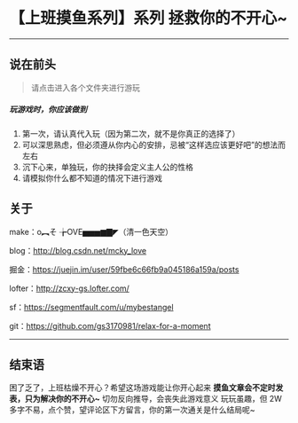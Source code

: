 # 【上班摸鱼系列】系列 拯救你的不开心~

---

## 说在前头

> 请点击进入各个文件夹进行游玩

##### 玩游戏时，你应该做到

1.  第一次，请认真代入玩（因为第二次，就不是你真正的选择了）
2.  可以深思熟虑，但必须遵从你内心的安排，忌被“这样选应该更好吧”的想法而左右
3.  沉下心来，单独玩，你的抉择会定义主人公的性格
4.  请模拟你什么都不知道的情况下进行游戏

## 关于

make：o︻そ ╆OVE▅▅▅▆▇◤（清一色天空）

blog：http://blog.csdn.net/mcky_love

掘金：https://juejin.im/user/59fbe6c66fb9a045186a159a/posts

lofter：http://zcxy-gs.lofter.com/

sf：https://segmentfault.com/u/mybestangel

git：https://github.com/gs3170981/relax-for-a-moment

---

## 结束语

困了乏了，上班枯燥不开心？希望这场游戏能让你开心起来
**摸鱼文章会不定时发表，只为解决你的不开心~**
切勿反向推导，会丧失此游戏意义
玩玩虽趣，但 2W 多字不易，点个赞，望评论区下方留言，你的第一次通关是什么结局呢~

